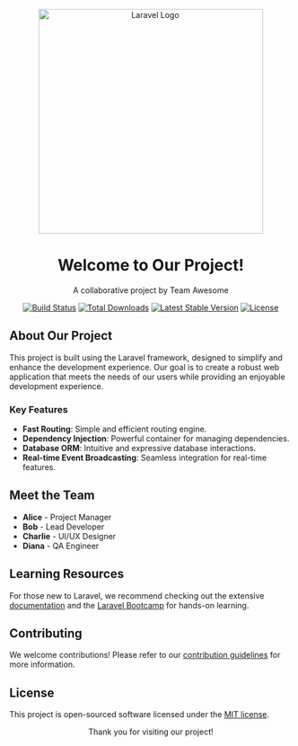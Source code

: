 <p align="center"><a href="https://laravel.com" target="_blank"><img src="https://raw.githubusercontent.com/laravel/art/master/logo-lockup/5%20SVG/2%20CMYK/1%20Full%20Color/laravel-logolockup-cmyk-red.svg" width="400" alt="Laravel Logo"></a></p>

<h1 align="center">Welcome to Our Project!</h1>
<p align="center">A collaborative project by Team Awesome</p>

<p align="center">
<a href="https://github.com/laravel/framework/actions"><img src="https://github.com/laravel/framework/workflows/tests/badge.svg" alt="Build Status"></a>
<a href="https://packagist.org/packages/laravel/framework"><img src="https://img.shields.io/packagist/dt/laravel/framework" alt="Total Downloads"></a>
<a href="https://packagist.org/packages/laravel/framework"><img src="https://img.shields.io/packagist/v/laravel/framework" alt="Latest Stable Version"></a>
<a href="https://packagist.org/packages/laravel/framework"><img src="https://img.shields.io/packagist/l/laravel/framework" alt="License"></a>
</p>

## About Our Project

This project is built using the Laravel framework, designed to simplify and enhance the development experience. Our goal is to create a robust web application that meets the needs of our users while providing an enjoyable development experience.

### Key Features
- **Fast Routing**: Simple and efficient routing engine.
- **Dependency Injection**: Powerful container for managing dependencies.
- **Database ORM**: Intuitive and expressive database interactions.
- **Real-time Event Broadcasting**: Seamless integration for real-time features.

## Meet the Team
- **Alice** - Project Manager
- **Bob** - Lead Developer
- **Charlie** - UI/UX Designer
- **Diana** - QA Engineer

## Learning Resources
For those new to Laravel, we recommend checking out the extensive [documentation](https://laravel.com/docs) and the [Laravel Bootcamp](https://bootcamp.laravel.com) for hands-on learning.

## Contributing
We welcome contributions! Please refer to our [contribution guidelines](https://laravel.com/docs/contributions) for more information.

## License
This project is open-sourced software licensed under the [MIT license](https://opensource.org/licenses/MIT).

<p align="center">Thank you for visiting our project!</p>
